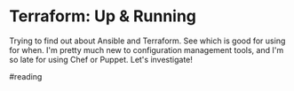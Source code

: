 # Terraform: Up & Running
Trying to find out about Ansible and Terraform. See which is good for using for when. I'm pretty much new to configuration management tools, and I'm so late for using Chef or Puppet. Let's investigate!

#reading